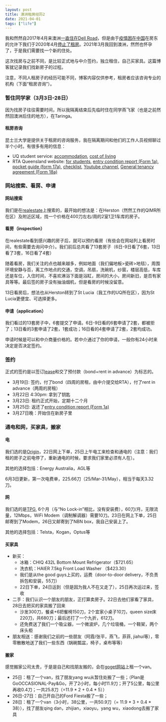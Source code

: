 ```yaml
---
layout: post
title: 澳洲租房经历2
date: 2021-04-01
tags: ["life"]
---
```


我和然然自2017年4月来澳洲[一直住在Dell Road](/2020/03/26/rent.html)，但是由于[疫情困在中国](/2020/01/27/coronavirus.html)在房东的允许下我们于2020年4月[停止了租房](/2020/03/26/rent.html)。2021年3月我回到澳洲，然然也怀孕了，于是我们需要找一个新的住处。

这次找房与之前不同，是比较正式地与中介签约，独立租住，自己买家具。这篇博客就记录我们找新房子的过程。

注意，不同人租房子的经历可能不同，博客内容仅供参考，租房者应该咨询专业的机构（下面“租房咨询”）。

### 暂住同学家（3月3日-28日）

因为找房子往往需要时间，所以我隔离结束后先临时住在同学燕飞家（也是之前然然回澳洲后住的地方），在Taringa。

#### 租房咨询

昆士兰大学是提供关于租房的咨询服务，我在隔离期间和他们的工作人员视频聊过半个小时。有很多有用的信息：

- UQ student service: [accommodation](https://my.uq.edu.au/student-support/accommodation), [cost of living](https://future-students.uq.edu.au/university-life/living-in-brisbane/cost-living)
- RTA Queensland website: [for students](https://www.rta.qld.gov.au/renting/before-you-rent/students), [entry condition report (Form 1a)](https://www.rta.qld.gov.au/sites/default/files/2020-11/RTA-entry-condition-report-form1a.pdf), [pocket guide (form 17a)](https://www.rta.qld.gov.au/sites/default/files/2020-09/RTA-pocket-guide-for-tenants-house-and-units-form-17a.pdf), [checklist](https://www.rta.qld.gov.au/sites/default/files/media/Publications/Publications%20for%20tenants/New%20tenant%20checklist%20General%20tenancies.pdf), [Youtube channel](https://www.youtube.com/channel/UC0eMbYCBVHydzatoUUyHXcA), [General tenancy agreement (Form 18a)](https://www.rta.qld.gov.au/forms-resources/forms/forms-for-general-tenancies/general-tenancy-agreement-form-18a)

### 网站搜索、看房、申请

#### 网站搜索
我们是在[realestate](https://www.realestate.com.au/rent/)上搜索的，最开始的想法是：在Herston（然然工作的QIMR所在区）及附近区域，找一个价格在400刀左右/周的2室1卫1车库的房子。

#### 看房（inspection）
在realestate看到感兴趣的房子后，就可以预约看房（有些会在网站列上看房时间，有些需要去询问中介）。我们前后总共看了13套房子（6日-9日看了6套，13日看了3套，16日看了4套）

随着看房，我们关注的点也越来越多，例如地面（我们偏地板>瓷砖>地毯），周围环境安静与否，离工作地点的交通，空调，吊扇，洗碗机，纱窗，楼层高低，车库还是车位，入住时间，不喜欢淋浴下面是浴缸，房间的大小，房间新旧，是否有家具等等。最后签的房子没有抽油烟机，但是看房的时候没留意。

13日看房后，想法也从Herston转到了St Lucia（我工作的UQ所在区），因为St Lucia更便宜、可选择更多。

#### 申请（application）

我们看过的13套房子中，6套提交了申请。6日-9日看的6套申请了2套，都被拒了；13日看的3套申请了2套，1套成功；16日看的4套申请了2套，2套均成功。

申请时候是可以和中介商量价格的。若中介通过了你的申请，一般你有24小时来决定是否决定签约。

### 签约

正式的签约是以签订[lease](https://www.rta.qld.gov.au/forms-resources/forms/forms-for-general-tenancies/general-tenancy-agreement-form-18a)和交了预付款（bond+rent in advance）为标志的。

- 3月19日: 签约，付了bond（四周的房租，由中介提交给RTA），付了rent in advance（两周的房租）
- 3月22日 4:30pm: 拿到了钥匙
- 3月23日: 租约正式开始，定期十二个月
- 3月25日: 返还了[entry condition report (Form 1a)](https://www.rta.qld.gov.au/sites/default/files/2020-11/RTA-entry-condition-report-form1a.pdf)
- 3月27日晚：开始住在新房子里

### 通电和网，买家具，搬家

#### 电

我们选的是[Origin](https://www.originenergy.com.au/electricity-gas/plans.html)，22日网上下单，25日上午电工来检查和通电的（注意：我们租的房子之前电停了，重新通电的时候，要求我们家里必须有人在）。

其他的选择包括：Energy Australia，AGL等

6月3日更新，第一次电费单，225.66刀（25/Mar-31/May），相当于每天3.32刀。

#### 网

我们选的是[TPG](https://www.tpg.com.au/nbn), 6个月（与“No Lock-in”相比，没有安装费），60刀/月，无限流量，12Mbps，WiFi Modem（调制解调器）需要10刀。23日在网上下单，25日邮寄到了Modem，26日又邮寄到了NBN box，我自己安装上了。

其他的选择包括：Telsta，Kogan，Optus等

#### 买家具

- 新买：
	- 冰箱：CHIQ 432L Bottom Mount Refrigerator（$721.65）
	- 洗衣机：HAIER 7.5kg Front Load Washer （$423.30）
	- 我们是从the good guys上买的，运费（door-to-door delivery，不负责拆包和安装，55刀）
	- 22日下单，24日运到（但是因为我人不在又走了），25日再次运过来，签收
- 二手：我们认识一个朋友的朋友，正打算卖房子。22日去他们家看了家具，28日去把买的家具搬了回来
	- 沙发300刀，餐桌+6把餐椅150刀，2个宜家小桌子10刀，queen size床220刀，共680刀；最后还打了一个九折，612刀。
	- 还免费送了我们一个吸尘器，一个微波炉，几个垃圾桶，一个鞋架，两个床头柜
- 朋友相送：感谢我们之前的一些朋友（阿霞/张平，燕飞，菲菲, jiahui等），零零散散地送了我们一些东西（锅碗瓢盆，椅子，桌布等等）

#### 搬家

感觉搬家公司太贵，于是是自己和找朋友搬的，会在[goget网站](https://www.goget.com.au/)上租一个van。

- 25日：租了一个van，找了朋友yang wu从暂住处搬了一些；（Plan是GoOCCASIONAL-Pay&Go，开了2小时，每小时11.9刀；开了5公里，每公里再收0.4刀；一共25.8刀（=11.9 * 2 + 0.4 * 5））
- 26日-27日：自己开自己的Ford Fiesta搬了一些；
- 28日：租了一个van（3小时，38公里，一共50.9刀（= 11.9 * 3 + 0.4 * 38）），找了朋友qing dan，zhijian，xiaoyu，yang wu，xiaodong去搬了家具




